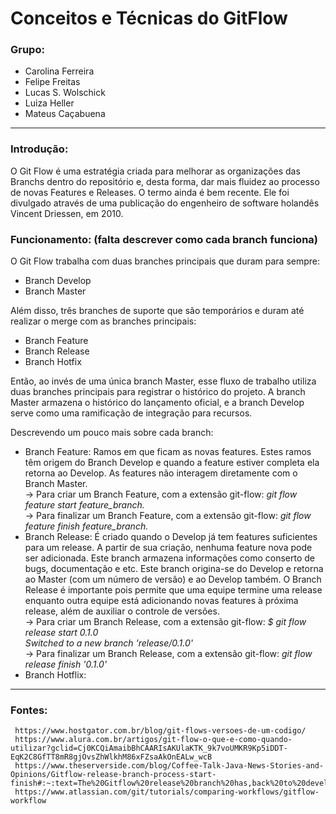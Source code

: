 # Conceitos e Técnicas do GitFlow


### Grupo:
- Carolina Ferreira
- Felipe Freitas
- Lucas S. Wolschick
- Luiza Heller
- Mateus Caçabuena

<hr />

### Introdução:
O Git Flow é uma estratégia criada para melhorar as organizações das Branchs dentro do repositório e, desta forma, dar mais fluidez ao processo de novas Features e Releases. O termo ainda é bem recente. Ele foi divulgado através de uma publicação do engenheiro de software holandês Vincent Driessen, em 2010.
### Funcionamento: (falta descrever como cada branch funciona)
O Git Flow trabalha com duas branches principais que duram para sempre:
- Branch Develop
- Branch Master  

Além disso, três branches de suporte que são temporários e duram até realizar o merge com as branches principais:
- Branch Feature 
- Branch Release 
- Branch Hotfix

Então, ao invés de uma única branch Master, esse fluxo de trabalho utiliza duas branches principais para registrar o histórico do projeto. A branch Master armazena o histórico do lançamento oficial, e a branch Develop serve como uma ramificação de integração para recursos.

Descrevendo um pouco mais sobre cada branch: 
- Branch Feature: Ramos em que ficam as novas features. Estes ramos têm origem do Branch Develop e quando a feature estiver completa ela retorna ao Develop. As features não interagem diretamente com o Branch Master. <br />
 -> Para criar um Branch Feature, com a extensão git-flow: *git flow feature start feature_branch.* <br />
 -> Para finalizar um Branch Feature, com a extensão git-flow: *git flow feature finish feature_branch.*
- Branch Release: É criado quando o Develop já tem features suficientes para um release. A partir de sua criação, nenhuma feature nova pode ser adicionada. Este branch armazena informações como conserto de bugs, documentação e etc. Este branch origina-se do Develop e retorna ao Master (com um número de versão) e ao Develop também. O Branch Release é importante pois permite que uma equipe termine uma release enquanto outra equipe está adicionando novas features à próxima release, além de auxiliar o controle de versões. <br />
 -> Para criar um Branch Release, com a extensão git-flow: *$ git flow release start 0.1.0 <br />
Switched to a new branch 'release/0.1.0'* <br />
 -> Para finalizar um Branch Release, com a extensão git-flow: *git flow release finish '0.1.0'*  <br />
- Branch Hotflix: 
<hr />

### Fontes:
     https://www.hostgator.com.br/blog/git-flows-versoes-de-um-codigo/
     https://www.alura.com.br/artigos/git-flow-o-que-e-como-quando-utilizar?gclid=Cj0KCQiAmaibBhCAARIsAKUlaKTK_9k7voUMKR9Kp5iDDT-EqK2C8GfTT8mR8gjOvsZhWlkhM86xFZsaAkOnEALw_wcB
     https://www.theserverside.com/blog/Coffee-Talk-Java-News-Stories-and-Opinions/Gitflow-release-branch-process-start-finish#:~:text=The%20Gitflow%20release%20branch%20has,back%20to%20development%20and%20hotfixes.
     https://www.atlassian.com/git/tutorials/comparing-workflows/gitflow-workflow
